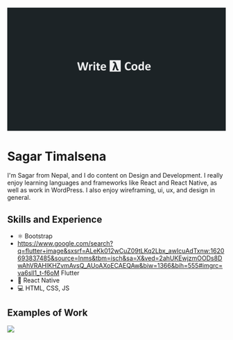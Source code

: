 ![Design and Development](https://github.com/Sagar1555/timalsenasagar.com.np/blob/master/img/Hdmlab.png)

# Sagar Timalsena
I'm Sagar from Nepal, and I do content on Design and Development. I really enjoy learning languages and frameworks like React and React Native, as well as work in WordPress. I also enjoy wireframing, ui, ux, and design in general. 

## Skills and Experience
* ⚛ Bootstrap
* https://www.google.com/search?q=flutter+image&sxsrf=ALeKk012wCuZ09tLKq2Lbx_awIcuAdTxnw:1620693837485&source=lnms&tbm=isch&sa=X&ved=2ahUKEwjzmOODs8DwAhVRAHIKHZvmAvsQ_AUoAXoECAEQAw&biw=1366&bih=555#imgrc=va6sll1_t-f6oM Flutter
* 📱 React Native
* 💻 HTML, CSS, JS

## Examples of Work
<img src="https://timalsenasagar.com.np/project"  >


